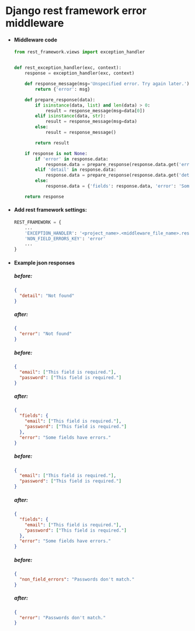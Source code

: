 # Django rest framework error middleware

- #### Middleware code

    ```python
    from rest_framework.views import exception_handler
    
    
    def rest_exception_handler(exc, context):
        response = exception_handler(exc, context)
    
        def response_message(msg='Unspecified error. Try again later.'):
            return {'error': msg}
    
        def prepare_response(data):
            if isinstance(data, list) and len(data) > 0:
                result = response_message(msg=data[0])
            elif isinstance(data, str):
                result = response_message(msg=data)
            else:
                result = response_message()
    
            return result
    
        if response is not None:
            if 'error' in response.data:
                response.data = prepare_response(response.data.get('error'))
            elif 'detail' in response.data:
                response.data = prepare_response(response.data.get('detail'))
            else:
                response.data = {'fields': response.data, 'error': 'Some fields have errors.'}
    
        return response
    ```

 - #### Add rest framework settings:

    ```python
    REST_FRAMEWORK = {
        ...
        'EXCEPTION_HANDLER': '<project_name>.<middleware_file_name>.rest_exception_handler',
        'NON_FIELD_ERRORS_KEY': 'error'
        ...
    }
    ```

 - #### Example json responses
   ##### before:
   ```json
   {
     "detail": "Not found"
   }
   ```
   ##### after:
   ```json
   {
     "error": "Not found"
   }
   ```

   ##### before:
   ```json
   {
     "email": ["This field is required."],
     "password": ["This field is required."]
   }
   ```
   ##### after:
   ```json
   {
     "fields": {
       "email": ["This field is required."],
       "password": ["This field is required."]
     },
     "error": "Some fields have errors."
   }
   ```

   ##### before:
   ```json
   {
     "email": ["This field is required."],
     "password": ["This field is required."]
   }
   ```
   ##### after:
   ```json
   {
     "fields": {
       "email": ["This field is required."],
       "password": ["This field is required."]
     },
     "error": "Some fields have errors."
   }
   ```
   
   ##### before:
   ```json
   {
     "non_field_errors": "Passwords don't match."
   }
   ```
   ##### after:
   ```json
   {
     "error": "Passwords don't match."
   }
   ```
